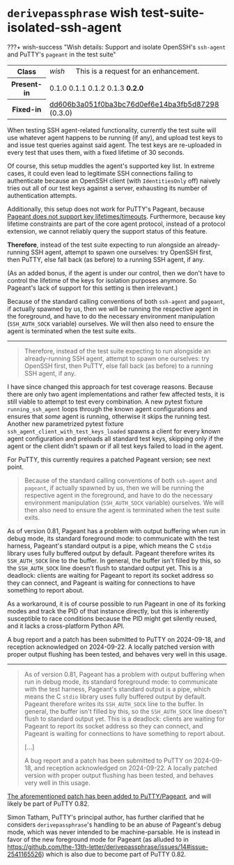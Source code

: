 # `derivepassphrase` wish test-suite-isolated-ssh-agent

???+ wish-success "Wish details: Support and isolate OpenSSH&apos;s `ssh-agent` and PuTTY&apos;s `pageant` in the test suite"
    <table id="bug-summary" markdown>
        <tr><th scope=col>Class<td><i>wish</i><td>This is a request for an enhancement.
        <tr><th scope=col>Present-in<td colspan=2>0.1.0 0.1.1 0.1.2 0.1.3 <b>0.2.0</b>
        <tr><th scope=col>Fixed-in<td colspan=2><a href="https://github.com/the-13th-letter/derivepassphrase/commit/dd606b3a051f0ba3bc76d0ef6e14ba3fb5d87298">dd606b3a051f0ba3bc76d0ef6e14ba3fb5d87298</a> (0.3.0)
    </table>

When testing SSH agent-related functionality, currently the test suite will use whatever agent happens to be running (if any), and upload test keys to and issue test queries against said agent.  The test keys are re-uploaded in every test that uses them, with a fixed lifetime of 30 seconds.

Of course, this setup muddles the agent's supported key list.  In extreme cases, it could even lead to legitimate SSH connections failing to authenticate because an OpenSSH client (with `IdentitiesOnly` off) naively tries out all of our test keys against a server, exhausting its number of authentication attempts.

Additionally, this setup does not work for PuTTY's Pageant, because [Pageant does not support key lifetimes/timeouts](https://www.chiark.greenend.org.uk/~sgtatham/putty/wishlist/pageant-timeout.html).  Furthermore, because key lifetime constraints are part of the core agent protocol, instead of a protocol extension, we cannot reliably query the support status of this feature.

<b>Therefore</b>, instead of the test suite expecting to run alongside an already-running SSH agent, attempt to spawn one ourselves: try OpenSSH first, then PuTTY, else fall back (as before) to a running SSH agent, if any.

(As an added bonus, if the agent is under our control, then we don't have to control the lifetime of the keys for isolation purposes anymore.   So Pageant's lack of support for this setting is then irrelevant.)

Because of the standard calling conventions of both `ssh-agent` and `pageant`, if actually spawned by us, then we will be running the respective agent in the foreground, and have to do the necessary environment manipulation (`SSH_AUTH_SOCK` variable) ourselves.  We will then also need to ensure the agent is terminated when the test suite exits.

--------

> Therefore, instead of the test suite expecting to run alongside an already-running SSH agent, attempt to spawn one ourselves: try OpenSSH first, then PuTTY, else fall back (as before) to a running SSH agent, if any.

I have since changed this approach for test coverage reasons.  Because there are only two agent implementations and rather few affected tests, it is still viable to attempt to test every combination.  A new pytest fixture `running_ssh_agent` loops through the known agent configurations and ensures that *some* agent is running, otherwise it skips the running test.  Another new parametrized pytest fixture `ssh_agent_client_with_test_keys_loaded` spawns a client for every known agent configuration and preloads all standard test keys, skipping only if the agent or the client didn't spawn or if all test keys failed to load in the agent.

For PuTTY, this currently requires a patched Pageant version; see next point.

> Because of the standard calling conventions of both `ssh-agent` and `pageant`, if actually spawned by us, then we will be running the respective agent in the foreground, and have to do the necessary environment manipulation (`SSH_AUTH_SOCK` variable) ourselves. We will then also need to ensure the agent is terminated when the test suite exits.

As of version 0.81, Pageant has a problem with output buffering when run in debug mode, its standard foreground mode: to communicate with the test harness, Pageant's standard output is a pipe, which means the C `stdio` library uses fully buffered output by default.  Pageant therefore writes its `SSH_AUTH_SOCK` line to the buffer.  In general, the buffer isn't filled by this, so the `SSH_AUTH_SOCK` line doesn't flush to standard output yet. This is a deadlock: clients are waiting for Pageant to report its socket address so they can connect, and Pageant is waiting for connections to have something to report about.

As a workaround, it is of course possible to run Pageant in one of its forking modes and track the PID of that instance directly, but this is inherently susceptible to race conditions because the PID might get silently reused, and it lacks a cross-platform Python API.

A bug report and a patch has been submitted to PuTTY on 2024-09-18, and reception acknowledged on 2024-09-22.  A locally patched version with proper output flushing has been tested, and behaves very well in this usage.

--------

> As of version 0.81, Pageant has a problem with output buffering when run in debug mode, its standard foreground mode: to communicate with the test harness, Pageant's standard output is a pipe, which means the C `stdio` library uses fully buffered output by default. Pageant therefore writes its `SSH_AUTH_SOCK` line to the buffer. In general, the buffer isn't filled by this, so the `SSH_AUTH_SOCK` line doesn't flush to standard output yet. This is a deadlock: clients are waiting for Pageant to report its socket address so they can connect, and Pageant is waiting for connections to have something to report about.
> 
> […]
> 
> A bug report and a patch has been submitted to PuTTY on 2024-09-18, and reception acknowledged on 2024-09-22. A locally patched version with proper output flushing has been tested, and behaves very well in this usage.

[The aforementioned patch has been added to PuTTY/Pageant](https://git.tartarus.org/?p=simon/putty.git;a=commit;h=fca6ce10dbf01e57ec4777b87faae8b38e53ff43), and will likely be part of PuTTY 0.82.

Simon Tatham, PuTTY's principal author, has further clarified that he considers `derivepassphrase`'s handling to be an abuse of Pageant's debug mode, which was never intended to be machine-parsable. He is instead in favor of the new foreground mode for Pageant (as alluded to in https://github.com/the-13th-letter/derivepassphrase/issues/14#issue-2541165526) which is also due to become part of PuTTY 0.82.
